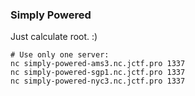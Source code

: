 ### Simply Powered

Just calculate root. :)


```
# Use only one server:
nc simply-powered-ams3.nc.jctf.pro 1337
nc simply-powered-sgp1.nc.jctf.pro 1337
nc simply-powered-nyc3.nc.jctf.pro 1337
```
